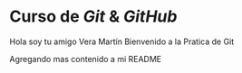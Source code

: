 # Curso de _Git_ & _GitHub_

Hola soy tu amigo Vera Martín Bienvenido a la Pratica de Git

Agregando mas contenido a mi README 